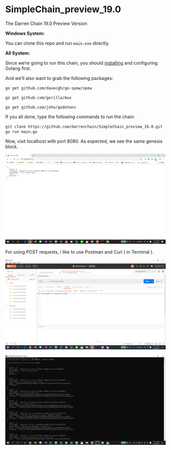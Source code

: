 # SimpleChain_preview_19.0
The Darren Chain 19.0 Preview Version

__Windows System:__

You can clone this repo and run <code>main.exe</code> directly.

__All System:__

Since we’re going to run this chain, you should <a href="https://golang.org/dl/">installing</a> and configuring Golang first.

And we’ll also want to grab the following packages:

```shell
go get github.com/davecgh/go-spew/spew
```

```shell
go get github.com/gorilla/mux
```

```shell
go get github.com/joho/godotenv
```

If you all done, type the following commands to run the chain:

```shell
git clone https://github.com/darrenchain/SimpleChain_preview_19.0.git
go run main.go
```

Now, visit localhost with port 8080. As expected, we see the same genesis block.

![Get genesis block](assets/img_01.png)

For using POST requests, i like to use Postman and Curl ( in Terminal ).

![Get genesis block](assets/img_03.png)

![Get genesis block](assets/img_02.png)
